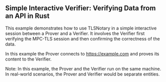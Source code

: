## Simple Interactive Verifier: Verifying Data from an API in Rust

This example demonstrates how to use TLSNotary in a simple interactive session between a Prover and a Verifier. It involves the Verifier first verifying the MPC-TLS session and then confirming the correctness of the data.

In this example the Prover connects to <https://example.com> and proves its content to the Verifier.

Note: In this example, the Prover and the Verifier run on the same machine. In real-world scenarios, the Prover and Verifier would be separate entities.
